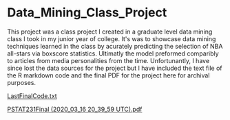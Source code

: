 # Data_Mining_Class_Project

This project was a class project I created in a graduate level data mining class I took in my junior year of college. It's was to showcase data mining techniques learned in the class by acurately predicting the selection of NBA all-stars via boxscore statistics. Ultimatly the model preformed comparibly to articles from media personalities from the time. Unfortunantly, I have since lost the data sources for the project but I have included the text file of the R markdown code and the final PDF for the project here for archival purposes.


[LastFinalCode.txt](https://github.com/camuhl/Data_Mining_Class_Project/files/7042322/LastFinalCode.txt)

[PSTAT231Final (2020_03_16 20_39_59 UTC).pdf](https://github.com/camuhl/Data_Mining_Class_Project/files/7042323/PSTAT231Final.2020_03_16.20_39_59.UTC.pdf)

